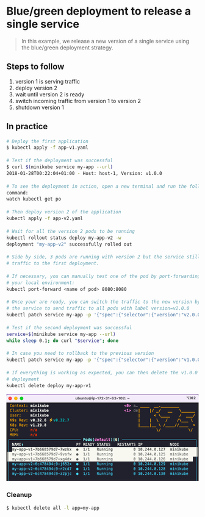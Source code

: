 Blue/green deployment to release a single service
=================================================

> In this example, we release a new version of a single service using the
blue/green deployment strategy.

## Steps to follow

1. version 1 is serving traffic
1. deploy version 2
1. wait until version 2 is ready
1. switch incoming traffic from version 1 to version 2
1. shutdown version 1

## In practice

```bash
# Deploy the first application
$ kubectl apply -f app-v1.yaml

# Test if the deployment was successful
$ curl $(minikube service my-app --url)
2018-01-28T00:22:04+01:00 - Host: host-1, Version: v1.0.0

# To see the deployment in action, open a new terminal and run the following
command:
watch kubectl get po

# Then deploy version 2 of the application
kubectl apply -f app-v2.yaml

# Wait for all the version 2 pods to be running
kubectl rollout status deploy my-app-v2 -w
deployment "my-app-v2" successfully rolled out

# Side by side, 3 pods are running with version 2 but the service still send
# traffic to the first deployment.

# If necessary, you can manually test one of the pod by port-forwarding it to
# your local environment:
kubectl port-forward <name of pod> 8080:8080

# Once your are ready, you can switch the traffic to the new version by patching
# the service to send traffic to all pods with label version=v2.0.0
kubectl patch service my-app -p '{"spec":{"selector":{"version":"v2.0.0"}}}'

# Test if the second deployment was successful
service=$(minikube service my-app --url)
while sleep 0.1; do curl "$service"; done

# In case you need to rollback to the previous version
kubectl patch service my-app -p '{"spec":{"selector":{"version":"v1.0.0"}}}'

# If everything is working as expected, you can then delete the v1.0.0
# deployment
kubectl delete deploy my-app-v1
```

![app deploy vx](my-app-vx.png)

### Cleanup

```bash
$ kubectl delete all -l app=my-app
```
